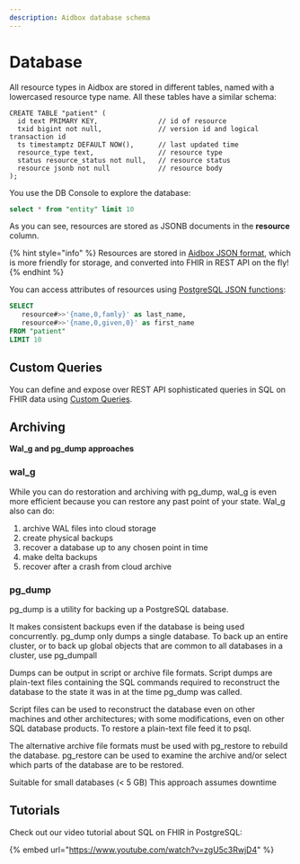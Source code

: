 ```yaml
---
description: Aidbox database schema
---
```


# Database

All resource types in Aidbox are stored in different tables, named with a lowercased resource type name. All these tables have a similar schema:

```
CREATE TABLE "patient" (
  id text PRIMARY KEY,               // id of resource
  txid bigint not null,              // version id and logical transaction id
  ts timestamptz DEFAULT NOW(),      // last updated time
  resource_type text,                // resource type
  status resource_status not null,   // resource status
  resource jsonb not null            // resource body
);
```

You use the DB Console to explore the database:

```sql
select * from "entity" limit 10
```

As you can see, resources are stored as JSONB documents in the **resource** column.

{% hint style="info" %}
Resources are stored in [Aidbox JSON format](../modules-1/fhir-resources/aidbox-and-fhir-formats.md), which is more friendly for storage, and converted into FHIR in REST API on the fly!
{% endhint %}

You can access attributes of resources using [PostgreSQL JSON functions](https://www.postgresql.org/docs/11/functions-json.html):

```sql
SELECT
   resource#>>'{name,0,famly}' as last_name,
   resource#>>'{name,0,given,0}' as first_name
FROM "patient"
LIMIT 10
```

## Custom Queries

You can define and expose over REST API sophisticated queries in SQL on FHIR data using [Custom Queries](../api-1/fhir-api/search-1/custom-search.md).

## **Archiving**

**Wal_g and pg_dump approaches**

### wal_g

While you can do restoration and archiving with pg_dump, wal_g is even more efficient because you can restore any past point of your state. Wal_g also can do:

1. archive WAL files into cloud storage
2. create physical backups
3. recover a database up to any chosen point in time
4. make delta backups
5. recover after a crash from cloud archive

### pg_dump

 pg_dump is a utility for backing up a PostgreSQL database.

It makes consistent backups even if the database is being used concurrently. pg_dump only dumps a single database. To back up an entire cluster, or to back up global objects that are common to all databases in a cluster, use pg_dumpall

Dumps can be output in script or archive file formats. Script dumps are plain-text files containing the SQL commands required to reconstruct the database to the state it was in at the time pg_dump was called.

Script files can be used to reconstruct the database even on other machines and other architectures; with some modifications, even on other SQL database products. To restore a plain-text file feed it to psql.

The alternative archive file formats must be used with pg_restore to rebuild the database. pg_restore can be used to examine the archive and/or select which parts of the database are to be restored.

Suitable for small databases (< 5 GB) This approach assumes downtime



## Tutorials

Check out our video tutorial about SQL on FHIR in PostgreSQL:

{% embed url="https://www.youtube.com/watch?v=zgU5c3RwjD4" %}
